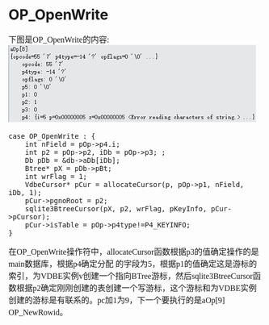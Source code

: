 # OP_OpenWrite
<font face="微软雅黑" size="3px">

下图是OP_OpenWrite的内容:
![]( 4-5-12.jpg)
```
case OP_OpenWrite : {
	int nField = pOp->p4.i;
  	int p2 = pOp->p2, iDb = pOp->p3; ;
	Db pDb = &db->aDb[iDb];
  	Btree* pX = pDb->pBt;
	int wrFlag = 1;
	VdbeCursor* pCur = allocateCursor(p, pOp->p1, nField, iDb, 1);
	pCur->pgnoRoot = p2;
	sqlite3BtreeCursor(pX, p2, wrFlag, pKeyInfo, pCur->pCursor);
	pCur->isTable = pOp->p4type!=P4_KEYINFO;
}
```
在OP_OpenWrite操作符中，allocateCursor函数根据p3的值确定操作的是main数据库，根据p4确定分配  的字段为5，根据p1的值确定这是游标的索引，为VDBE实例v创建一个指向BTree游标，然后sqlite3BtreeCursor函数根据p2确定刚刚创建的表创建一个写游标，这个游标和为VDBE实例创建的游标是有联系的。pc加1为9，下一个要执行的是aOp[9] OP_NewRowid。

